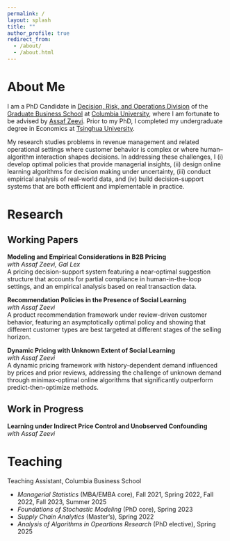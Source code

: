 ```yaml
---
permalink: /
layout: splash
title: ""
author_profile: true
redirect_from: 
  - /about/
  - /about.html
---
```



# About Me
I am a PhD Candidate in [Decision, Risk, and Operations Division](https://business.columbia.edu/faculty/divisions/dro) of the [Graduate Business School](https://business.columbia.edu) at [Columbia University](https://www.columbia.edu), where I am fortunate to be advised by [Assaf Zeevi](https://business.columbia.edu/faculty/people/assaf-zeevi). Prior to my PhD, I completed my undergraduate degree in Economics at [Tsinghua University](https://www.tsinghua.edu.cn/en/).

My research studies problems in revenue management and related operational settings where customer behavior is complex or where human–algorithm interaction shapes decisions. In addressing these challenges, I (i) develop optimal policies that provide managerial insights, (ii) design online learning algorithms for decision making under uncertainty, (iii) conduct empirical analysis of real-world data, and (iv) build decision-support systems that are both efficient and implementable in practice.

# Research
## Working Papers

**Modeling and Empirical Considerations in B2B Pricing**<br>
*with Assaf Zeevi, Gal Lex*<br>
A pricing decision-support system featuring a near-optimal suggestion structure that accounts for partial compliance in human-in-the-loop settings, and an empirical analysis based on real transaction data.

**Recommendation Policies in the Presence of Social Learning**<br>
*with Assaf Zeevi*<br>
A product recommendation framework under review-driven customer behavior, featuring an asymptotically optimal policy and showing that different customer types are best targeted at different stages of the selling horizon.

**Dynamic Pricing with Unknown Extent of Social Learning**<br>
*with Assaf Zeevi*<br>
A dynamic pricing framework with history-dependent demand influenced by prices and prior reviews, addressing the challenge of unknown demand through minimax-optimal online algorithms that significantly outperform predict-then-optimize methods.

## Work in Progress

**Learning under Indirect Price Control and Unobserved Confounding**<br>
*with Assaf Zeevi*

# Teaching

Teaching Assistant, Columbia Business School<br>
- *Managerial Statistics* (MBA/EMBA core), Fall 2021, Spring 2022, Fall 2022, Fall 2023, Summer 2025
- *Foundations of Stochastic Modeling* (PhD core), Spring 2023
- *Supply Chain Analytics* (Master’s), Spring 2022
- *Analysis of Algorithms in Opeartions Research* (PhD elective), Spring 2025
